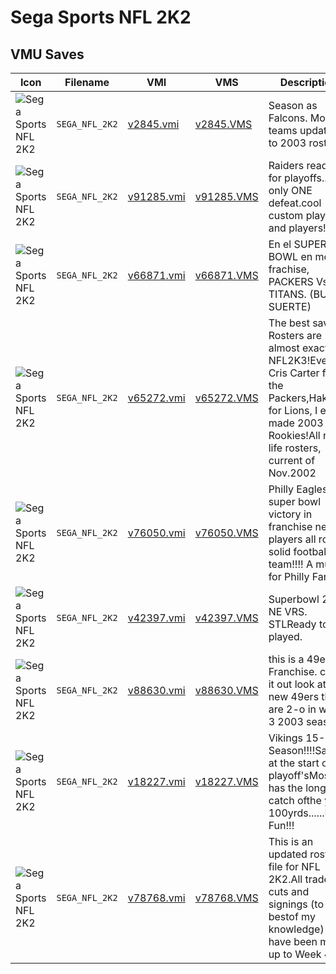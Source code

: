 # Sega Sports NFL 2K2

## VMU Saves

| Icon | Filename | VMI | VMS | Description |
|------|----------|-----|-----|-------------|
| ![Sega Sports NFL 2K2](../icons/SEGA_NFL_2K2.GIF) | `SEGA_NFL_2K2` | [v2845.vmi](v2845.vmi) | [v2845.VMS](v2845.VMS) | Season as Falcons. Most teams updated to 2003 roster. 
| ![Sega Sports NFL 2K2](../icons/SEGA_NFL_2K2.GIF) | `SEGA_NFL_2K2` | [v91285.vmi](v91285.vmi) | [v91285.VMS](v91285.VMS) | Raiders ready for playoffs... only ONE defeat.cool custom plays and players! 
| ![Sega Sports NFL 2K2](../icons/SEGA_NFL_2K2.GIF) | `SEGA_NFL_2K2` | [v66871.vmi](v66871.vmi) | [v66871.VMS](v66871.VMS) | En el SUPER BOWL en modo frachise, PACKERS Vs TITANS. (BUENA SUERTE) 
| ![Sega Sports NFL 2K2](../icons/SEGA_NFL_2K2.GIF) | `SEGA_NFL_2K2` | [v65272.vmi](v65272.vmi) | [v65272.VMS](v65272.VMS) | The best save! Rosters are almost exact to NFL2K3!Even Cris Carter for the Packers,Hakim for Lions, I even made 2003 Rookies!All real life rosters, current of Nov.2002 
| ![Sega Sports NFL 2K2](../icons/SEGA_NFL_2K2.GIF) | `SEGA_NFL_2K2` | [v76050.vmi](v76050.vmi) | [v76050.VMS](v76050.VMS) | Philly Eagles one super bowl victory in franchise new players all round solid football team!!!! A must for Philly Fans!!! 
| ![Sega Sports NFL 2K2](../icons/SEGA_NFL_2K2.GIF) | `SEGA_NFL_2K2` | [v42397.vmi](v42397.vmi) | [v42397.VMS](v42397.VMS) | Superbowl 2002 NE VRS. STLReady to be played. 
| ![Sega Sports NFL 2K2](../icons/SEGA_NFL_2K2.GIF) | `SEGA_NFL_2K2` | [v88630.vmi](v88630.vmi) | [v88630.VMS](v88630.VMS) | this is a 49ers Franchise. check it out look at the new 49ers they are 2-o in week 3 2003 season. 
| ![Sega Sports NFL 2K2](../icons/SEGA_NFL_2K2.GIF) | `SEGA_NFL_2K2` | [v18227.vmi](v18227.vmi) | [v18227.VMS](v18227.VMS) | Vikings 15-1 Season!!!!Saved at the start of playoff'sMoss has the longest catch ofthe year! 100yrds......Have Fun!!! 
| ![Sega Sports NFL 2K2](../icons/SEGA_NFL_2K2.GIF) | `SEGA_NFL_2K2` | [v78768.vmi](v78768.vmi) | [v78768.VMS](v78768.VMS) | This is an updated roster file for NFL 2K2.All trades, cuts and signings (to the bestof my knowledge) have been made up to Week 4. 
